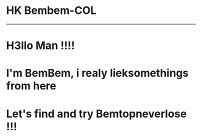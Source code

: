 # HK Bembem-COL
___________________
# H3llo Man !!!!
# I'm BemBem, i realy lieksomethings from here
# Let's find and try Bemtopneverlose !!!
